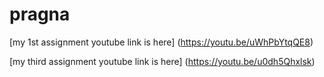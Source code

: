 # pragna





[my 1st assignment youtube link is here] (https://youtu.be/uWhPbYtqQE8)


[my third assignment youtube link is here] (https://youtu.be/u0dh5Qhxlsk)

